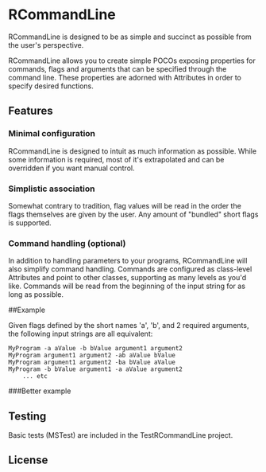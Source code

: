 # RCommandLine

RCommandLine is designed to be as simple and succinct as possible from the user's perspective.

RCommandLine allows you to create simple POCOs exposing properties for commands, flags and arguments that can be specified through the command line. These properties are adorned with Attributes in order to specify desired functions.

## Features

### Minimal configuration

RCommandLine is designed to intuit as much information as possible. While some information is required, most of it's extrapolated and can be overridden if you want manual control.

### Simplistic association

Somewhat contrary to tradition, flag values will be read in the order the flags themselves are given by the user. Any amount of "bundled" short flags is supported.

### Command handling (optional)

In addition to handling parameters to your programs, RCommandLine will also simplify command handling. Commands are configured as class-level Attributes and point to other classes, supporting as many levels as you'd like. Commands will be read from the beginning of the input string for as long as possible.

##Example

Given flags defined by the short names 'a', 'b', and 2 required arguments, the following input strings are all equivalent:

```
MyProgram -a aValue -b bValue argument1 argument2 
MyProgram argument1 argument2 -ab aValue bValue
MyProgram argument1 argument2 -ba bValue aValue
MyProgram -b bValue argument1 -a aValue argument2 
    ... etc
```

###Better example







## Testing

Basic tests (MSTest) are included in the TestRCommandLine project.

## License